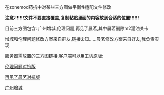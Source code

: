 在zonemod药抗中对某些三方图做平衡性适配文件修改

**注意:!!!!!!文件不要直接覆盖,复制粘贴里面的内容放到合适的位置!!!!!!**

目前三方图包含: 广州增城,伦理问题,再见了晨茗,其中晨茗删除m2灌油关卡

增城和伦理问题修改方案来自群友,链接未知......晨茗修改方案来自好友,我负责实现

服务器需放置的三方图链接,客户端可以用工坊原版:

[伦理问题对抗版](https://cloud.06dn.com/s/pw0ycg)

[再见了晨茗对抗版](https://cloud.06dn.com/s/BY6Jcw)

[广州增城](https://steamcommunity.com/sharedfiles/filedetails/?id=2396847377)